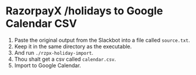 # RazorpayX /holidays to Google Calendar CSV

1. Paste the original output from the Slackbot into a file called `source.txt`.
2. Keep it in the same directory as the executable.
3. And run `./rzpx-holiday-import`.
4. Thou shalt get a csv called `calendar.csv`. 
5. Import to Google Calendar.

